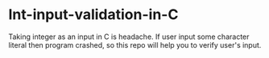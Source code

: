 # Int-input-validation-in-C
Taking integer as an input in C is headache. If user input some character literal then program crashed, so this repo will help you to verify user's input.
